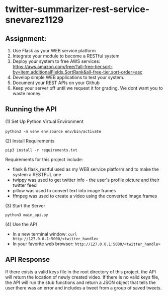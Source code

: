 # twitter-summarizer-rest-service-snevarez1129

## Assignment:
1. Use Flask as your WEB service platform
2. Integrate your module to become a RESTful system
3. Deploy your system to free AWS services: https://aws.amazon.com/free/?all-free-tier.sort-by=item.additionalFields.SortRank&all-free-tier.sort-order=asc
4. Develop simple WEB applications to test your system.
5. Document your REST APIs on your Github
6. Keep your server off until we request it for grading. We dont want you to waste money.

## Running the API
(1) Set Up Python Virtual Environment

`python3 -m venv env`
`source env/bin/activate`

(2) Install Requirements

`pip3 install -r requirements.txt`

Requirements for this project include:
* flask & flask_restful used as my WEB service platform and to make the system a RESTFUL one
* twippy was used to get twitter info - the user's profile picture and their twitter feed
* pillow was used to convert text into image frames
* ffmpeg was used to create a video using the converted image frames

(3) Start the Server

`python3 main_api.py`

(4) Use the API

* In a new terminal window: `curl http://127.0.0.1:5000/<twitter_handle>`
* In your favorite web browser: `http://127.0.0.1:5000/<twitter_handle>`

## API Response
If there exists a valid keys file in the root directory of this project, the API will return the location of newly created video. If there is no valid keys file, the API will run the stub functions and return a JSON object that tells the user there was an error and includes a tweet from a group of saved tweets.

